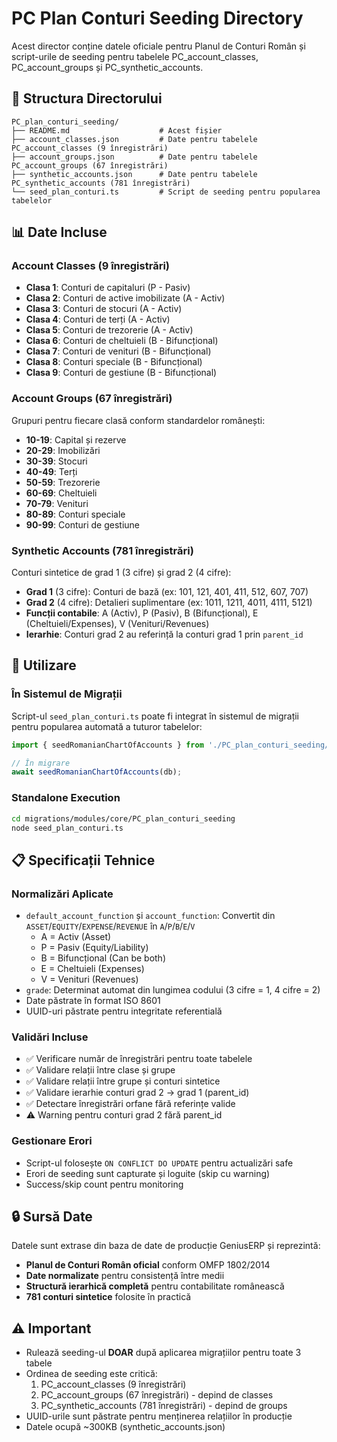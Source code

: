 # PC Plan Conturi Seeding Directory

Acest director conține datele oficiale pentru Planul de Conturi Român și script-urile de seeding pentru tabelele PC_account_classes, PC_account_groups și PC_synthetic_accounts.

## 📁 Structura Directorului

```
PC_plan_conturi_seeding/
├── README.md                    # Acest fișier
├── account_classes.json         # Date pentru tabelele PC_account_classes (9 înregistrări)
├── account_groups.json          # Date pentru tabelele PC_account_groups (67 înregistrări)
├── synthetic_accounts.json      # Date pentru tabelele PC_synthetic_accounts (781 înregistrări)
└── seed_plan_conturi.ts         # Script de seeding pentru popularea tabelelor
```

## 📊 Date Incluse

### Account Classes (9 înregistrări)
- **Clasa 1**: Conturi de capitaluri (P - Pasiv)
- **Clasa 2**: Conturi de active imobilizate (A - Activ)
- **Clasa 3**: Conturi de stocuri (A - Activ)
- **Clasa 4**: Conturi de terți (A - Activ)
- **Clasa 5**: Conturi de trezorerie (A - Activ)
- **Clasa 6**: Conturi de cheltuieli (B - Bifuncțional)
- **Clasa 7**: Conturi de venituri (B - Bifuncțional)
- **Clasa 8**: Conturi speciale (B - Bifuncțional)
- **Clasa 9**: Conturi de gestiune (B - Bifuncțional)

### Account Groups (67 înregistrări)
Grupuri pentru fiecare clasă conform standardelor românești:
- **10-19**: Capital și rezerve
- **20-29**: Imobilizări
- **30-39**: Stocuri
- **40-49**: Terți
- **50-59**: Trezorerie
- **60-69**: Cheltuieli
- **70-79**: Venituri
- **80-89**: Conturi speciale
- **90-99**: Conturi de gestiune

### Synthetic Accounts (781 înregistrări)
Conturi sintetice de grad 1 (3 cifre) și grad 2 (4 cifre):
- **Grad 1** (3 cifre): Conturi de bază (ex: 101, 121, 401, 411, 512, 607, 707)
- **Grad 2** (4 cifre): Detalieri suplimentare (ex: 1011, 1211, 4011, 4111, 5121)
- **Funcții contabile**: A (Activ), P (Pasiv), B (Bifuncțional), E (Cheltuieli/Expenses), V (Venituri/Revenues)
- **Ierarhie**: Conturi grad 2 au referință la conturi grad 1 prin `parent_id`

## 🔧 Utilizare

### În Sistemul de Migrații
Script-ul `seed_plan_conturi.ts` poate fi integrat în sistemul de migrații pentru popularea automată a tuturor tabelelor:

```typescript
import { seedRomanianChartOfAccounts } from './PC_plan_conturi_seeding/seed_plan_conturi';

// În migrare
await seedRomanianChartOfAccounts(db);
```

### Standalone Execution
```bash
cd migrations/modules/core/PC_plan_conturi_seeding
node seed_plan_conturi.ts
```

## 📋 Specificații Tehnice

### Normalizări Aplicate
- `default_account_function` și `account_function`: Convertit din `ASSET`/`EQUITY`/`EXPENSE`/`REVENUE` în `A`/`P`/`B`/`E`/`V`
  - A = Activ (Asset)
  - P = Pasiv (Equity/Liability)
  - B = Bifuncțional (Can be both)
  - E = Cheltuieli (Expenses)
  - V = Venituri (Revenues)
- `grade`: Determinat automat din lungimea codului (3 cifre = 1, 4 cifre = 2)
- Date păstrate în format ISO 8601
- UUID-uri păstrate pentru integritate referentială

### Validări Incluse
- ✅ Verificare număr de înregistrări pentru toate tabelele
- ✅ Validare relații între clase și grupe
- ✅ Validare relații între grupe și conturi sintetice
- ✅ Validare ierarhie conturi grad 2 → grad 1 (parent_id)
- ✅ Detectare înregistrări orfane fără referințe valide
- ⚠️ Warning pentru conturi grad 2 fără parent_id

### Gestionare Erori
- Script-ul folosește `ON CONFLICT DO UPDATE` pentru actualizări safe
- Erori de seeding sunt capturate și loguite (skip cu warning)
- Success/skip count pentru monitoring

## 🔒 Sursă Date

Datele sunt extrase din baza de date de producție GeniusERP și reprezintă:
- **Planul de Conturi Român oficial** conform OMFP 1802/2014
- **Date normalizate** pentru consistență între medii
- **Structură ierarhică completă** pentru contabilitate românească
- **781 conturi sintetice** folosite în practică

## ⚠️ Important

- Rulează seeding-ul **DOAR** după aplicarea migrațiilor pentru toate 3 tabele
- Ordinea de seeding este critică:
  1. PC_account_classes (9 înregistrări)
  2. PC_account_groups (67 înregistrări) - depind de classes
  3. PC_synthetic_accounts (781 înregistrări) - depind de groups
- UUID-urile sunt păstrate pentru menținerea relațiilor în producție
- Datele ocupă ~300KB (synthetic_accounts.json)
